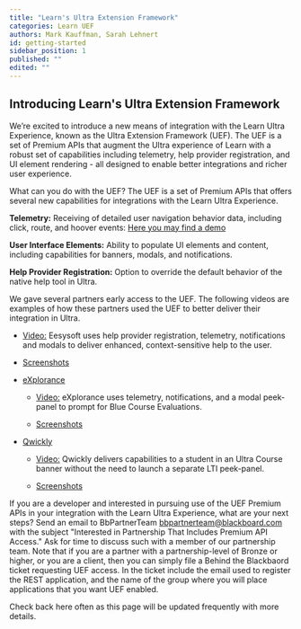 ```yaml
---
title: "Learn's Ultra Extension Framework"
categories: Learn UEF
authors: Mark Kauffman, Sarah Lehnert
id: getting-started
sidebar_position: 1
published: ""
edited: ""
---
```

<VersioningTracker frontMatter={frontMatter}/>

## Introducing Learn's Ultra Extension Framework

We’re excited to introduce a new means of integration with the Learn Ultra Experience, known as the Ultra Extension Framework (UEF). The UEF is a set of Premium APIs that augment the Ultra experience of Learn with a robust set of capabilities including telemetry, help provider registration, and UI element rendering - all designed to enable better integrations and richer user experience.

What can you do with the UEF? The UEF is a set of Premium APIs that offers several new capabilities for integrations with the Learn Ultra Experience.

**Telemetry:** Receiving of detailed user navigation behavior data, including click, route, and hoover events: [Here you may find a demo](https://youtu.be/rnMsvVo6xOA)

**User Interface Elements:** Ability to populate UI elements and content, including capabilities for banners, modals, and notifications.

**Help Provider Registration:** Option to override the default behavior of the native help tool in Ultra.

We gave several partners early access to the UEF. The following videos are examples of how these partners used the UEF to better deliver their integration in Ultra.

- [Video:](https://youtu.be/OKJWiddjJws) Eesysoft uses help provider registration, telemetry, notifications and modals to deliver enhanced, context-sensitive help to the user.

- [Screenshots](http://images.email.blackboard.com/Web/BlackboardInc/%7B06cb8e9e-5a54-4c15-bde4-fda7df2d8911%7D_EesySoftUEFscreenshots.pdf)

- [eXplorance](https://appcatalog.blackboard.com/details/blue/)

  - [Video:](https://youtu.be/WuH-QpkFyqA) eXplorance uses telemetry, notifications, and a modal peek-panel to prompt for Blue Course Evaluations.

  - [Screenshots](http://images.email.blackboard.com/Web/BlackboardInc/%7B8ca742bc-d001-440c-9e47-6f3263fa677e%7D_ExploranceUEFscreenshots.pdf)

- [Qwickly](http://appcatalog.blackboard.com/partners/0017000000w4nNgAAI/Qwickly%2C+Inc)

  - [Video:](https://vimeo.com/432279170/4b30aed978) Qwickly delivers capabilities to a student in an Ultra Course banner without the need to launch a separate LTI peek-panel.

  - [Screenshots](http://images.email.blackboard.com/Web/BlackboardInc/%7Baffc825e-e416-4c69-aa09-69cf160a5a57%7D_QwicklyUEFscreenshots.pdf)

If you are a developer and interested in pursuing use of the UEF Premium APIs in your integration with the Learn Ultra Experience, what are your next steps? Send an email to BbPartnerTeam <bbpartnerteam@blackboard.com> with the subject "Interested in Partnership That Includes Premium API Access." Ask for time to discuss such with a member of our partnership team. Note that if you are a partner with a partnership-level of Bronze or higher, or you are a client, then you can simply file a Behind the Blackbaord ticket requesting UEF access. In the ticket include the email used to register the REST application, and the name of the group where you will place applications that you want UEF enabled.

Check back here often as this page will be updated frequently with more details.
<AuthorBox frontMatter={frontMatter}/>
